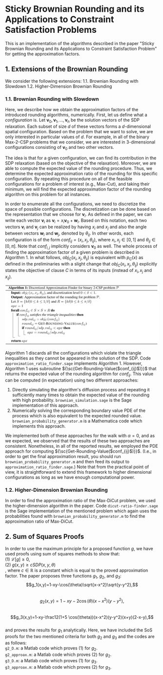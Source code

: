 # Sticky Brownian Rounding and its Applications to Constraint Satisfaction Problems
This is an implementation of the algorithms described in the paper "Sticky Brownian Rounding and its Applications 
to Constraint Satisfaction Problem" for getting the approximation factors.

## 1. Extensions of the Brownian Rounding
We consider the following extensions:
1.1. Brownian Rounding with Slowdown 
1.2. Higher-Dimension Brownian Rounding

### 1.1. Brownian Rounding with Slowdown
Here, we describe how we obtain the approximation factors of the introduced rounding algorithms, numerically.
First, let us define what a _configuration_ is. 
Let $\textbf{v}_0,\textbf{v}_1,\ldots, \textbf{v}_n$ be the solution vectors of the SDP relaxation.
Each subset of size $d$ of these vectors forms a $d$-dimensional spatial configuration.
Based on the problem that we want to solve, we are only interested in particular values of $d$. For example, in all 
of the binary Max-2-CSP problems that we consider, we are interested in 3-dimensional configurations consisting of
$\textbf{v}_0$ and two other vectors.

The idea is that for a given configuration, we can find its contribution in the SDP relaxation (based on the objective of 
the relaxation).
Moreover, we are able to compute the expected value of the rounding procedure.
Thus, we determine the expected approximation ratio of the rounding for this specific configuration. 
By repeating this procedure on all of the feasible configurations for a problem of interest (e.g., Max-Cut), and taking 
their minimum, we will find the expected approximation factor of the rounding algorithm on this problem for all instances.

In order to enumerate all the configurations, we need to discretize the space of possible configurations.
The discretization can be done based on the representation that we choose for $\textbf{v}_i$. 
As defined in the paper, we can write each vector $\textbf{v}_i$ as $\textbf{v}_i = x_i \textbf{v}_0+ \textbf{w}_i$. 
Based on this notation, each two vectors $\textbf{v}_i$ and $\textbf{v}_j$ can be realized by having $x_i$ and $x_j$ and 
also the angle between vectors $\textbf{w}_i$ and $\textbf{w}_j$, denoted by $\theta_{ij}$. 
In other words, each configuration is of the form $conf_{ij} = (x_i, x_j, \theta_{ij})$, where $x_i,x_j \in [0,1]$ and 
$\theta_{ij} \in [0, \pi]$. 
Note that $conf_{i,j}$ implicitly considers $\textbf{v}_0$ as well.
The whole process of finding the approximation factor of a given problem is described in Algorithm 1. 
In what follows, $obj_C(x_i,x_j, \theta_{ij})$ is equivalent with $p_C(x)$ as defined in the preliminaries with a slight 
change that $obj_C(x_i,x_j, \theta_{ij})$ explicitly states the objective of clause $C$ in terms of its inputs 
(instead of $x_i, x_j$ and $x_{ij}$).

![Algorithm 1](https://github.com/sabbasizadeh/brownian-rounding/blob/master/alg1.png "Algorithm 1")

Algorithm 1 discards all the configurations which violate the triangle inequalities as they cannot be appeared in the 
solution of the SDP.
Code `approximation_ratio_finder.sage` implements Algorithm 1.
However, Algorithm 1 uses subroutine ${\sc{Get-Rounding-Value($conf_{ij}$)}}$ that returns the expected value of the rounding algorithm
for $conf_{ij}$.
This value can be computed (in expectation) using two different approaches:
1. Directly simulating the algorithm's diffusion process and repeating it sufficiently many times to obtain the expected value of
the rounding with high probability.
`brownian_simulation.sage` is the Sage implementation of this approach.
2. Numerically solving the corresponding boundary value PDE of the process which is also equivalent to the expected rounded value. 
`brownian_probability_generator.m` is a Mathematica code which implements this approach.

We implemented both of these approaches for the walk with $\alpha=0$, and as we expected, we observed that the results of these 
two approaches are consistent.
Nonetheless, in all of the reported results, we employed the PDE approach for computing ${\sc{Get-Rounding-Value($conf_{ij}$)}}$. 
(I.e., in order to get the final approximation result, you should run `brownian_probability_generator.m` and then feed its 
output to `approximation_ratio_finder.sage`.)
Note that from the practical point of view, it is straightforward to extend this framework to higher dimensional configurations as
long as we have enough computational power.


### 1.2. Higher-Dimension Brownian Rounding
In order to find the approximation ratio of the Max-DiCut problem, we used the higher-dimension algorithm in the paper.
Code `dicut-ratio-finder.sage` is the Sage implementation of the mentioned problem which again uses the probabilities found with 
`brownian_probability_generator.m` to find the approximation ratio of Max-DiCut.

## 2. Sum of Squares Proofs 
In order to use the maximum principle for a proposed function $g$, we have used proofs using sum of squares methods 
to show that:  
(1) $\mathcal{L}[g] \geq 0$,  
(2) $g(x,y) \geq c SDP(x,y,\theta)$  
, where $c \in \mathbb{R}$ is a constant which is equal to the proved approximation factor.
The paper proposes three functions $g_1$, $g_2$, and $g_3$:  
$$g_1(x,y)=1-xy-\cos(\theta)\sqrt{x-x^2}\sqrt{y-y^2},$$  
$$g_2(x,y)=1-xy-2\cos(\theta)(x-x^2)(y-y^2),$$  
$$g_3(x,y)=1-xy-\frac12(1+5 \cos(\theta))(x-x^2)(y-y^2)(x+y)(2-x-y),$$  
and proves the results for $g_1$ analytically. Here, we have included the SoS proofs for the two mentioned criteria for both 
$g_2$ and $g_3$ and the codes are as follows:  
`g2_D.m`: a Matlab code which proves (1) for $g_2$.  
`g2_approax.m`: a Matlab code which proves (2) for $g_2$.  
`g3_D.m`: a Matlab code which proves (1) for $g_3$.  
`g3_approax.m`: a Matlab code which proves (2) for $g_3$.

